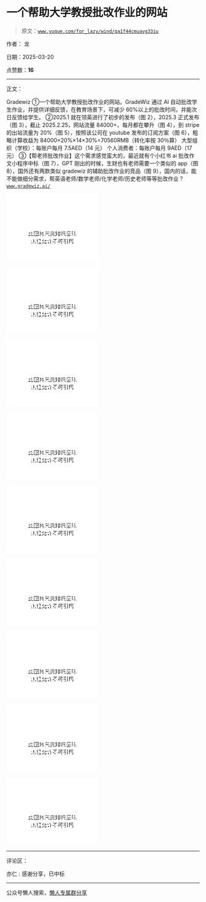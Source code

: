 # 一个帮助大学教授批改作业的网站

> 原文：[`www.yuque.com/for_lazy/wind/qa1f44cmuavg33iu`](https://www.yuque.com/for_lazy/wind/qa1f44cmuavg33iu)

作者： 龙

日期：2025-03-20

点赞数：**16**

* * *

正文：

Gradewiz
①一个帮助大学教授批改作业的网站。GradeWiz 通过 AI 自动批改学生作业，并提供详细反馈，在教育场景下，可减少 60%以上的批改时间，并能次日反馈给学生。
②2025.1 就在领英进行了初步的发布（图 2），2025.3 正式发布（图 3），截止 2025.2.25，网站流量 84000+，每月都在攀升（图 4），到 stripe 的出站流量为 20%（图 5），按照该公司在 youtube 发布的订阅方案（图 6），粗略计算收益为 84000×20%×14×30%=70560RMB（转化率按 30％算）
大型组织（学校）：每账户每月 7.5AED（14 元） 个人消费者：每账户每月 9AED（17 元）
③【帮老师批改作业】这个需求感觉蛮大的，最近就有个小红书 ai 批改作文小程序中标（图 7），GPT 刚出的时候，生财也有老师需要一个类似的 app（图 8），国外还有两款类似 gradewiz 的辅助批改作业的竞品（图 9），国内的话，能不能做细分需求，帮英语老师/数学老师/化学老师/历史老师等等批改作业？[`www.gradewiz.ai/`](https://www.gradewiz.ai/)

![](img/50a263bec3ce7d1b7d0014a6dd3c928d.png "None")

![](img/74e5bade8d57e199b1eab23605aaa453.png "None")

![](img/a8b436d5fe66181e184651a8120b9e72.png "None")

![](img/322c0799427552111526adc0a16f432e.png "None")

![](img/4da6a5ee1990ac1713b8e41d68234c93.png "None")

![](img/8ee168f963339fd5ee271bb32306e9b5.png "None")

![](img/5057071386b375bfcc537a1562ca9c7d.png "None")

![](img/ce586587293cefb84dfd7531c37a7b33.png "None")

![](img/f47a34169b44ca34d0157cdbd0917b2e.png "None")

* * *

评论区：

亦仁 : 感谢分享，已中标

* * *

公众号懒人搜索，[懒人专属群分享](https://lazybook.fun/#/blog/group)